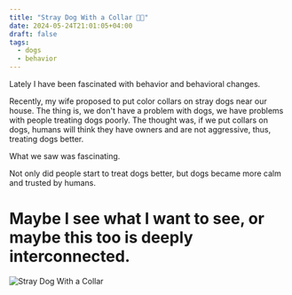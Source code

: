```yaml
---
title: "Stray Dog With a Collar 🐕‍🦺"
date: 2024-05-24T21:01:05+04:00
draft: false
tags:
  - dogs
  - behavior
---
```


Lately I have been fascinated with behavior and behavioral changes.

Recently, my wife proposed to put color collars on stray dogs near our house.
The thing is, we don't have a problem with dogs, we have problems with people treating dogs poorly. The thought was, if we put collars on dogs, humans will think they have owners and are not aggressive, thus, treating dogs better.

What we saw was fascinating.

Not only did people start to treat dogs better, but dogs became more calm and trusted by humans.

# Maybe I see what I want to see, or maybe this too is deeply interconnected.

![Stray Dog With a Collar](/images/stray-dog-with-a-collar/1716571035971.png)

